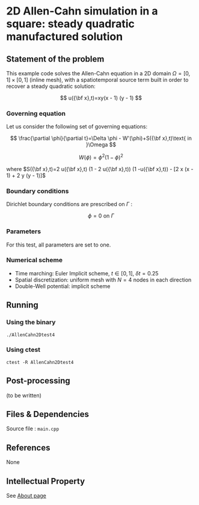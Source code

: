 # 2D Allen-Cahn simulation in a square: steady quadratic manufactured solution

## Statement of the problem
This example code solves the Allen-Cahn equation in a 2D domain $\Omega=[0,1]\times[0,1]$ (inline mesh), with a spatiotemporal source term built in order to recover a steady quadratic solution:

$$
u({\bf x},t)=xy(x - 1)  (y - 1)
$$

### __Governing equation__
Let us consider the following set of governing equations:

$$
\frac{\partial \phi}{\partial t}=\Delta \phi - W'(\phi)+S({\bf x},t)\text{ in }\Omega 
$$

$$
W(\phi)=\phi^2(1-\phi)^2
$$

where $S({\bf x},t)=2 u({\bf x},t)  (1 - 2  u({\bf x},t))  (1 -u({\bf x},t)) - [2  x  (x - 1) + 2  y  (y - 1)]$ 



### __Boundary conditions__




Dirichlet boundary conditions are prescribed on $\Gamma$ :

$$
\phi=0 \text{ on }\Gamma 
$$

### __Parameters__
For this test, all parameters are set to one.

### __Numerical scheme__

- Time marching: Euler Implicit scheme, $t\in[0,1]$, $\delta t=0.25$
- Spatial discretization: uniform mesh with $N=4$ nodes in each direction
- Double-Well potential: implicit scheme

  
## Running

### __Using the binary__
```shell
./AllenCahn2Dtest4
```

### __Using ctest__

```shell
ctest -R AllenCahn2Dtest4
```


## Post-processing

(to be written)

## Files & Dependencies

Source file : `main.cpp`

## References

None

## Intellectual Property

See [About page](../../../../../about.html) 